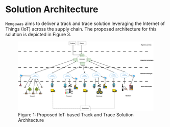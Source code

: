 # Solution Architecture

`Mengawas` aims to deliver a track and trace solution leveraging the Internet of Things (IoT) across the supply chain. The proposed architecture for this solution is depicted in Figure 3.

<figure>
  <img src="../assets/img/solution.png" alt="Proposed Solution" />
  <figcaption>Figure 1: Proposed IoT-based Track and Trace Solution Architecture</figcaption>
</figure>
